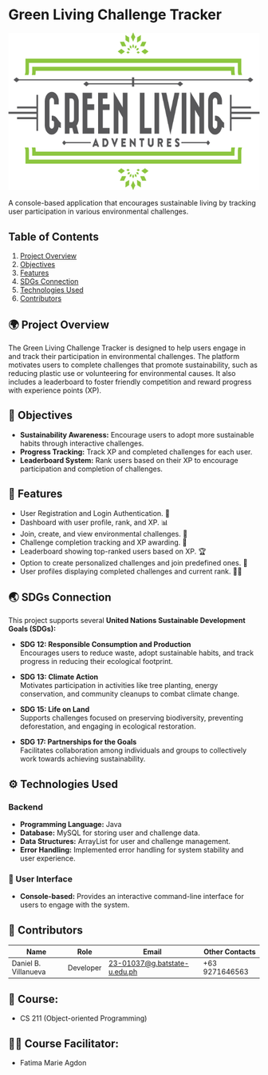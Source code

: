 # Green Living Challenge Tracker

<img src="https://raw.githubusercontent.com/danielbvillanueva/Green-Living-Challenge-Tracker/main/green2-single-cropped-01.png" alt="Green Living Challenge Tracker" style="width: 600px; background-color: transparent;">

A console-based application that encourages sustainable living by tracking user participation in various environmental challenges.

## Table of Contents
1. [Project Overview](#-project-overview)
2. [Objectives](#-objectives)
3. [Features](#-features)
4. [SDGs Connection](#-sdgs-connection)
5. [Technologies Used](#backend)
6. [Contributors](#-contributors)

## 🌍 Project Overview
The Green Living Challenge Tracker is designed to help users engage in and track their participation in environmental challenges. The platform motivates users to complete challenges that promote sustainability, such as reducing plastic use or volunteering for environmental causes. It also includes a leaderboard to foster friendly competition and reward progress with experience points (XP).

## 🎯 Objectives
- **Sustainability Awareness:** Encourage users to adopt more sustainable habits through interactive challenges.
- **Progress Tracking:** Track XP and completed challenges for each user.
- **Leaderboard System:** Rank users based on their XP to encourage participation and completion of challenges.

## 🚀 Features
- User Registration and Login Authentication. 🔐
- Dashboard with user profile, rank, and XP. 📊
- Join, create, and view environmental challenges. 🌱
- Challenge completion tracking and XP awarding. 🎉
- Leaderboard showing top-ranked users based on XP. 🏆
- Option to create personalized challenges and join predefined ones. 🔧
- User profiles displaying completed challenges and current rank. 🧑‍💻

## 🌏 SDGs Connection
This project supports several **United Nations Sustainable Development Goals (SDGs):**
- **SDG 12: Responsible Consumption and Production**  
  Encourages users to reduce waste, adopt sustainable habits, and track progress in reducing their ecological footprint.
  
- **SDG 13: Climate Action**  
  Motivates participation in activities like tree planting, energy conservation, and community cleanups to combat climate change.

- **SDG 15: Life on Land**  
  Supports challenges focused on preserving biodiversity, preventing deforestation, and engaging in ecological restoration.

- **SDG 17: Partnerships for the Goals**  
  Facilitates collaboration among individuals and groups to collectively work towards achieving sustainability.

## ⚙️ Technologies Used
### Backend
- **Programming Language:** Java
- **Database:** MySQL for storing user and challenge data.
- **Data Structures:** ArrayList for user and challenge management.
- **Error Handling:** Implemented error handling for system stability and user experience.

### 👥 User Interface
- **Console-based:** Provides an interactive command-line interface for users to engage with the system.

## 👷‍ Contributors
| Name                    | Role       | Email                          | Other Contacts        |
|-------------------------|------------|--------------------------------|-----------------------|
| Daniel B. Villanueva    | Developer  | 23-01037@g.batstate-u.edu.ph   | +63 9271646563        |

## 📘 Course: 
- CS 211 (Object-oriented Programming)

## 🧑‍🏫 Course Facilitator: 
- Fatima Marie Agdon
